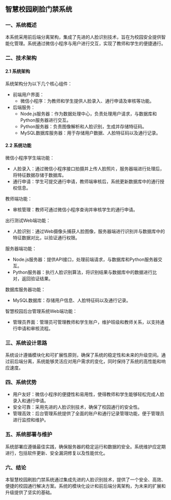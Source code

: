 #

## 智慧校园刷脸门禁系统

### 一、系统概述

本系统采用前后端分离架构，集成了先进的人脸识别技术，旨在为校园安全提供智能化管理。系统通过微信小程序与用户进行交互，实现了教师和学生的便捷通行。

### 二、技术架构

#### 2.1 系统架构

系统架构分为以下几个核心组件：

- 前端用户界面：
  - 微信小程序：为教师和学生提供人脸录入、通行申请及审核等功能。
- 后端服务：
  - Node.js服务器：作为数据处理中心，负责处理用户请求，与数据库和Python服务器进行交互。
  - Python服务器：负责图像解析和人脸识别，生成并存储特征码。
  - MySQL数据库服务器：用于存储用户数据、人脸特征码以及通行记录。

#### 2.2 系统功能

微信小程序学生端功能：

- 人脸录入：通过微信小程序接口拍摄并上传人脸照片，服务器端进行处理后，将特征数据存储于数据库。
- 通行申请：学生可提交通行申请，教师端审核后，系统更新数据库中的通行授权信息。

教师端功能：

- 审核管理：教师可通过微信小程序查询并审核学生的通行申请。

出行测试Web端功能：

- 人脸识别：通过Web摄像头捕获人脸图像，服务器端进行识别并与数据库中的特征数据对比，以验证通行权限。

服务器端功能：

- Node.js服务器：提供API接口，处理前端请求，与数据库和Python服务器交互。
- Python服务器：执行人脸识别算法，将识别结果与数据库中的数据进行比对，返回验证结果。

数据库服务器功能：

- MySQL数据库：存储用户信息、人脸特征码以及通行记录。

智慧校园后台管理系统Web端功能：

- 管理员界面：管理员可管理教师和学生账户，维护班级和教师关系，以支持通行申请和审核流程。

### 三、系统设计思路

系统设计遵循模块化和可扩展性原则，确保了系统的稳定性和未来的升级空间。通过前后端分离，系统能够灵活应对用户需求的变化，同时保持了系统的高性能和响应速度。

### 四、系统优势

- 用户友好：微信小程序的便捷性和易用性，使得教师和学生能够轻松完成人脸录入和通行申请。
- 安全可靠：采用先进的人脸识别技术，确保了校园通行的安全性。
- 管理高效：后台管理系统提供了全面的账户和通行记录管理功能，便于管理员进行监控和维护。

### 五、系统部署与维护

系统部署应遵循最佳实践，确保服务器的稳定运行和数据的安全。系统维护应定期进行，包括软件更新、安全漏洞修复以及性能优化。

### 六、结论

本智慧校园刷脸门禁系统通过集成先进的人脸识别技术，提供了一个安全、高效、便捷的校园通行解决方案。系统的模块化设计和前后端分离架构，为未来的扩展和升级提供了坚实的基础。
